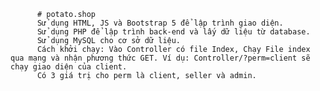           # potato.shop  
          Sử dụng HTML, JS và Bootstrap 5 để lập trình giao diện.
          Sử dụng PHP để lập trình back-end và lấy dữ liệu từ database.
          Sử dụng MySQL cho cơ sở dữ liệu.
          Cách khởi chạy: Vào Controller có file Index, Chạy File index qua mạng và nhận phương thức GET. Ví dụ: Controller/?perm=client sẽ chạy giao diện của client.
          Có 3 giá trị cho perm là client, seller và admin.
